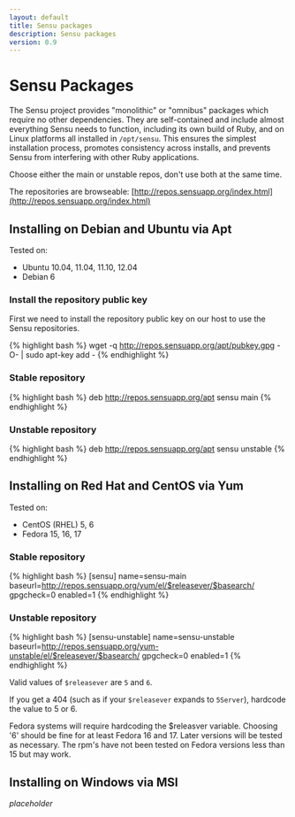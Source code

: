 ```yaml
---
layout: default
title: Sensu packages
description: Sensu packages
version: 0.9
---
```


# Sensu Packages

The Sensu project provides "monolithic" or "omnibus" packages which require no other
dependencies. They are self-contained and include almost everything
Sensu needs to function, including its own build of Ruby, and on Linux
platforms all installed in `/opt/sensu`. This ensures the simplest
installation process, promotes consistency across installs, and prevents
Sensu from interfering with other Ruby applications.

Choose either the main or unstable repos, don't use both at the same time.

The repositories are browseable: [http://repos.sensuapp.org/index.html](http://repos.sensuapp.org/index.html)

## Installing on Debian and Ubuntu via Apt

Tested on:

* Ubuntu 10.04, 11.04, 11.10, 12.04
* Debian 6

### Install the repository public key

First we need to install the repository public key on our host to use
the Sensu repositories.

{% highlight bash %}
    wget -q http://repos.sensuapp.org/apt/pubkey.gpg -O- | sudo apt-key add -
{% endhighlight %}

### Stable repository

{% highlight bash %}
    deb     http://repos.sensuapp.org/apt sensu main
{% endhighlight %}

### Unstable repository

{% highlight bash %}
    deb     http://repos.sensuapp.org/apt sensu unstable
{% endhighlight %}

## Installing on Red Hat and CentOS via Yum

Tested on:

* CentOS (RHEL) 5, 6
* Fedora 15, 16, 17

### Stable repository

{% highlight bash %}
    [sensu]
    name=sensu-main
    baseurl=http://repos.sensuapp.org/yum/el/$releasever/$basearch/
    gpgcheck=0
    enabled=1
{% endhighlight %}

### Unstable repository

{% highlight bash %}
    [sensu-unstable]
    name=sensu-unstable
    baseurl=http://repos.sensuapp.org/yum-unstable/el/$releasever/$basearch/
    gpgcheck=0
    enabled=1
{% endhighlight %}

Valid values of `$releasever` are `5` and `6`.

If you get a 404 (such as if your `$releasever` expands to `5Server`), hardcode the value to 5 or 6.

Fedora systems will require hardcoding the $releasver variable. Choosing '6' should be fine for
at least Fedora 16 and 17. Later versions will be tested as necessary. The rpm's have not been
tested on Fedora versions less than 15 but may work.

## Installing on Windows via MSI

*placeholder*

